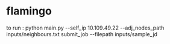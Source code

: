 # flamingo

to run : 
python main.py --self_ip 10.109.49.22 --adj_nodes_path inputs/neighbours.txt
submit_job --filepath inputs/sample_jd
